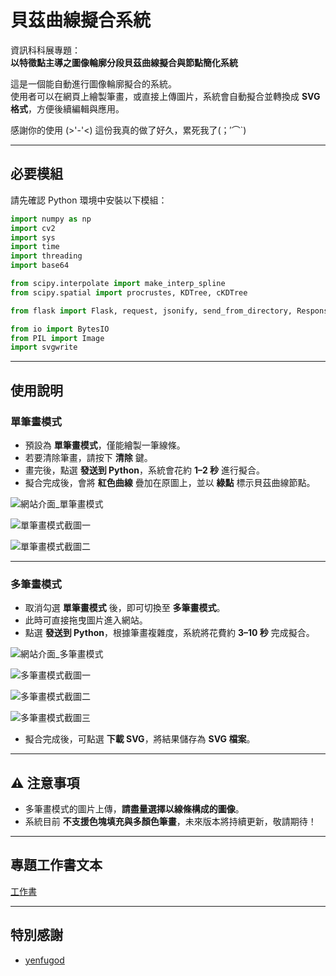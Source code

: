 

# 貝茲曲線擬合系統

資訊科科展專題：  
**以特徵點主導之圖像輪廓分段貝茲曲線擬合與節點簡化系統**

這是一個能自動進行圖像輪廓擬合的系統。  
使用者可以在網頁上繪製筆畫，或直接上傳圖片，系統會自動擬合並轉換成 **SVG 格式**，方便後續編輯與應用。  

感謝你的使用 (>'-'<) 這份我真的做了好久，累死我了(；′⌒`)

---

## 必要模組

請先確認 Python 環境中安裝以下模組：

```python
import numpy as np
import cv2
import sys
import time
import threading
import base64

from scipy.interpolate import make_interp_spline
from scipy.spatial import procrustes, KDTree, cKDTree

from flask import Flask, request, jsonify, send_from_directory, Response

from io import BytesIO
from PIL import Image 
import svgwrite
````

---

## 使用說明

### 單筆畫模式

* 預設為 **單筆畫模式**，僅能繪製一筆線條。
* 若要清除筆畫，請按下 **清除** 鍵。
* 畫完後，點選 **發送到 Python**，系統會花約 **1–2 秒** 進行擬合。
* 擬合完成後，會將 **紅色曲線** 疊加在原圖上，並以 **綠點** 標示貝茲曲線節點。

![網站介面\_單筆畫模式]()

![單筆畫模式截圖一]()

![單筆畫模式截圖二]()

---

### 多筆畫模式

* 取消勾選 **單筆畫模式** 後，即可切換至 **多筆畫模式**。
* 此時可直接拖曳圖片進入網站。
* 點選 **發送到 Python**，根據筆畫複雜度，系統將花費約 **3–10 秒** 完成擬合。

![網站介面\_多筆畫模式]()

![多筆畫模式截圖一]()

![多筆畫模式截圖二]()

![多筆畫模式截圖三]()

* 擬合完成後，可點選 **下載 SVG**，將結果儲存為 **SVG 檔案**。

---

## ⚠️ 注意事項

* 多筆畫模式的圖片上傳，**請盡量選擇以線條構成的圖像**。
* 系統目前 **不支援色塊填充與多顏色筆畫**，未來版本將持續更新，敬請期待！

---

##  專題工作書文本

[工作書](https://github.com/James-JAJ/Bezier_Fitting_Tool/blob/main/%E4%BB%A5%E7%89%B9%E5%BE%B5%E9%BB%9E%E4%B8%BB%E5%B0%8E%E4%B9%8B%E5%9C%96%E5%83%8F%E8%BC%AA%E5%BB%93%E5%88%86%E6%AE%B5%E8%B2%9D%E8%8C%B2%E6%9B%B2%E7%B7%9A%E6%93%AC%E5%90%88%E8%88%87%E7%AF%80%E9%BB%9E%E7%B0%A1%E5%8C%96%E7%B3%BB%E7%B5%B1.docx)

---

##  特別感謝

* [yenfugod]()




